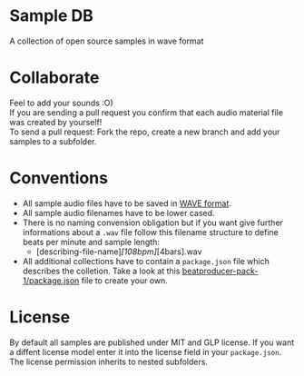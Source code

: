 # Sample DB
A collection of open source samples in wave format


# Collaborate
Feel to add your sounds :O)  
If you are sending a pull request you confirm that each audio material file was created by yourself!  
To send a pull request: Fork the repo, create a new branch and add your samples to a subfolder.  

# Conventions
 - All sample audio files have to be saved in [WAVE format](http://en.wikipedia.org/wiki/WAV). 
 - All sample audio filenames have to be lower cased.
 - There is no naming convension obligation but if you want give further informations about a ```.wav``` file follow this filename structure to define beats per minute and sample length:
   - [describing-file-name]_[108bpm]_[4bars].wav
 - All additional collections have to contain a ```package.json``` file which describes the colletion.  Take a look at this [beatproducer-pack-1/package.json](package.json) file to create your own.  

# License
By default all samples are published under MIT and GLP license. If you want a diffent license model enter it into the license field in your ```package.json```. The license permission inherits to nested subfolders.  